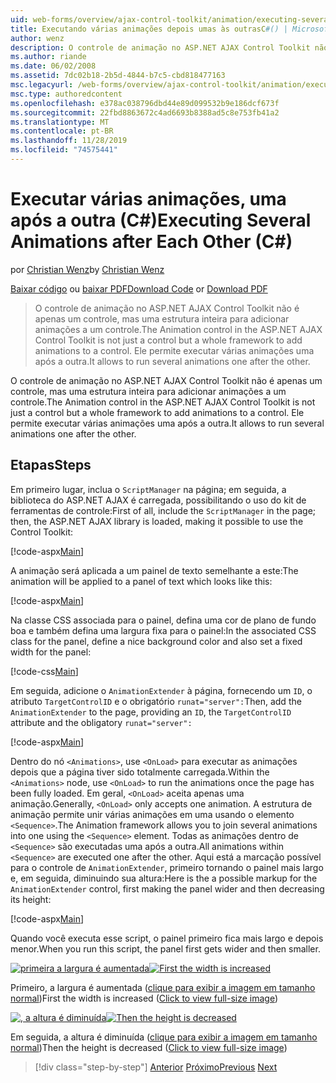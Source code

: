 ```yaml
---
uid: web-forms/overview/ajax-control-toolkit/animation/executing-several-animations-after-each-other-cs
title: Executando várias animações depois umas às outrasC#() | Microsoft Docs
author: wenz
description: O controle de animação no ASP.NET AJAX Control Toolkit não é apenas um controle, mas uma estrutura inteira para adicionar animações a um controle. Ele permite executar o servidor...
ms.author: riande
ms.date: 06/02/2008
ms.assetid: 7dc02b18-2b5d-4844-b7c5-cbd818477163
msc.legacyurl: /web-forms/overview/ajax-control-toolkit/animation/executing-several-animations-after-each-other-cs
msc.type: authoredcontent
ms.openlocfilehash: e378ac038796dbd44e89d099532b9e186dcf673f
ms.sourcegitcommit: 22fbd8863672c4ad6693b8388ad5c8e753fb41a2
ms.translationtype: MT
ms.contentlocale: pt-BR
ms.lasthandoff: 11/28/2019
ms.locfileid: "74575441"
---
```

# <a name="executing-several-animations-after-each-other-c"></a><span data-ttu-id="123f2-104">Executar várias animações, uma após a outra (C#)</span><span class="sxs-lookup"><span data-stu-id="123f2-104">Executing Several Animations after Each Other (C#)</span></span>

<span data-ttu-id="123f2-105">por [Christian Wenz](https://github.com/wenz)</span><span class="sxs-lookup"><span data-stu-id="123f2-105">by [Christian Wenz](https://github.com/wenz)</span></span>

<span data-ttu-id="123f2-106">[Baixar código](https://download.microsoft.com/download/f/9/a/f9a26acd-8df4-4484-8a18-199e4598f411/Animation3.cs.zip) ou [baixar PDF](https://download.microsoft.com/download/6/7/1/6718d452-ff89-4d3f-a90e-c74ec2d636a3/animation3CS.pdf)</span><span class="sxs-lookup"><span data-stu-id="123f2-106">[Download Code](https://download.microsoft.com/download/f/9/a/f9a26acd-8df4-4484-8a18-199e4598f411/Animation3.cs.zip) or [Download PDF](https://download.microsoft.com/download/6/7/1/6718d452-ff89-4d3f-a90e-c74ec2d636a3/animation3CS.pdf)</span></span>

> <span data-ttu-id="123f2-107">O controle de animação no ASP.NET AJAX Control Toolkit não é apenas um controle, mas uma estrutura inteira para adicionar animações a um controle.</span><span class="sxs-lookup"><span data-stu-id="123f2-107">The Animation control in the ASP.NET AJAX Control Toolkit is not just a control but a whole framework to add animations to a control.</span></span> <span data-ttu-id="123f2-108">Ele permite executar várias animações uma após a outra.</span><span class="sxs-lookup"><span data-stu-id="123f2-108">It allows to run several animations one after the other.</span></span>

<span data-ttu-id="123f2-109">O controle de animação no ASP.NET AJAX Control Toolkit não é apenas um controle, mas uma estrutura inteira para adicionar animações a um controle.</span><span class="sxs-lookup"><span data-stu-id="123f2-109">The Animation control in the ASP.NET AJAX Control Toolkit is not just a control but a whole framework to add animations to a control.</span></span> <span data-ttu-id="123f2-110">Ele permite executar várias animações uma após a outra.</span><span class="sxs-lookup"><span data-stu-id="123f2-110">It allows to run several animations one after the other.</span></span>

## <a name="steps"></a><span data-ttu-id="123f2-111">Etapas</span><span class="sxs-lookup"><span data-stu-id="123f2-111">Steps</span></span>

<span data-ttu-id="123f2-112">Em primeiro lugar, inclua o `ScriptManager` na página; em seguida, a biblioteca do ASP.NET AJAX é carregada, possibilitando o uso do kit de ferramentas de controle:</span><span class="sxs-lookup"><span data-stu-id="123f2-112">First of all, include the `ScriptManager` in the page; then, the ASP.NET AJAX library is loaded, making it possible to use the Control Toolkit:</span></span>

[!code-aspx[Main](executing-several-animations-after-each-other-cs/samples/sample1.aspx)]

<span data-ttu-id="123f2-113">A animação será aplicada a um painel de texto semelhante a este:</span><span class="sxs-lookup"><span data-stu-id="123f2-113">The animation will be applied to a panel of text which looks like this:</span></span>

[!code-aspx[Main](executing-several-animations-after-each-other-cs/samples/sample2.aspx)]

<span data-ttu-id="123f2-114">Na classe CSS associada para o painel, defina uma cor de plano de fundo boa e também defina uma largura fixa para o painel:</span><span class="sxs-lookup"><span data-stu-id="123f2-114">In the associated CSS class for the panel, define a nice background color and also set a fixed width for the panel:</span></span>

[!code-css[Main](executing-several-animations-after-each-other-cs/samples/sample3.css)]

<span data-ttu-id="123f2-115">Em seguida, adicione o `AnimationExtender` à página, fornecendo um `ID`, o atributo `TargetControlID` e o obrigatório `runat="server":`</span><span class="sxs-lookup"><span data-stu-id="123f2-115">Then, add the `AnimationExtender` to the page, providing an `ID`, the `TargetControlID` attribute and the obligatory `runat="server":`</span></span>

[!code-aspx[Main](executing-several-animations-after-each-other-cs/samples/sample4.aspx)]

<span data-ttu-id="123f2-116">Dentro do nó `<Animations>`, use `<OnLoad>` para executar as animações depois que a página tiver sido totalmente carregada.</span><span class="sxs-lookup"><span data-stu-id="123f2-116">Within the `<Animations>` node, use `<OnLoad>` to run the animations once the page has been fully loaded.</span></span> <span data-ttu-id="123f2-117">Em geral, `<OnLoad>` aceita apenas uma animação.</span><span class="sxs-lookup"><span data-stu-id="123f2-117">Generally, `<OnLoad>` only accepts one animation.</span></span> <span data-ttu-id="123f2-118">A estrutura de animação permite unir várias animações em uma usando o elemento `<Sequence>`.</span><span class="sxs-lookup"><span data-stu-id="123f2-118">The Animation framework allows you to join several animations into one using the `<Sequence>` element.</span></span> <span data-ttu-id="123f2-119">Todas as animações dentro de `<Sequence>` são executadas uma após a outra.</span><span class="sxs-lookup"><span data-stu-id="123f2-119">All animations within `<Sequence>` are executed one after the other.</span></span> <span data-ttu-id="123f2-120">Aqui está a marcação possível para o controle de `AnimationExtender`, primeiro tornando o painel mais largo e, em seguida, diminuindo sua altura:</span><span class="sxs-lookup"><span data-stu-id="123f2-120">Here is the a possible markup for the `AnimationExtender` control, first making the panel wider and then decreasing its height:</span></span>

[!code-aspx[Main](executing-several-animations-after-each-other-cs/samples/sample5.aspx)]

<span data-ttu-id="123f2-121">Quando você executa esse script, o painel primeiro fica mais largo e depois menor.</span><span class="sxs-lookup"><span data-stu-id="123f2-121">When you run this script, the panel first gets wider and then smaller.</span></span>

<span data-ttu-id="123f2-122">[![primeira a largura é aumentada](executing-several-animations-after-each-other-cs/_static/image2.png)](executing-several-animations-after-each-other-cs/_static/image1.png)</span><span class="sxs-lookup"><span data-stu-id="123f2-122">[![First the width is increased](executing-several-animations-after-each-other-cs/_static/image2.png)](executing-several-animations-after-each-other-cs/_static/image1.png)</span></span>

<span data-ttu-id="123f2-123">Primeiro, a largura é aumentada ([clique para exibir a imagem em tamanho normal](executing-several-animations-after-each-other-cs/_static/image3.png))</span><span class="sxs-lookup"><span data-stu-id="123f2-123">First the width is increased ([Click to view full-size image](executing-several-animations-after-each-other-cs/_static/image3.png))</span></span>

<span data-ttu-id="123f2-124">[![, a altura é diminuída](executing-several-animations-after-each-other-cs/_static/image5.png)](executing-several-animations-after-each-other-cs/_static/image4.png)</span><span class="sxs-lookup"><span data-stu-id="123f2-124">[![Then the height is decreased](executing-several-animations-after-each-other-cs/_static/image5.png)](executing-several-animations-after-each-other-cs/_static/image4.png)</span></span>

<span data-ttu-id="123f2-125">Em seguida, a altura é diminuída ([clique para exibir a imagem em tamanho normal](executing-several-animations-after-each-other-cs/_static/image6.png))</span><span class="sxs-lookup"><span data-stu-id="123f2-125">Then the height is decreased ([Click to view full-size image](executing-several-animations-after-each-other-cs/_static/image6.png))</span></span>

> [!div class="step-by-step"]
> <span data-ttu-id="123f2-126">[Anterior](executing-several-animations-at-the-same-time-cs.md)
> [Próximo](animation-depending-on-a-condition-cs.md)</span><span class="sxs-lookup"><span data-stu-id="123f2-126">[Previous](executing-several-animations-at-the-same-time-cs.md)
[Next](animation-depending-on-a-condition-cs.md)</span></span>
